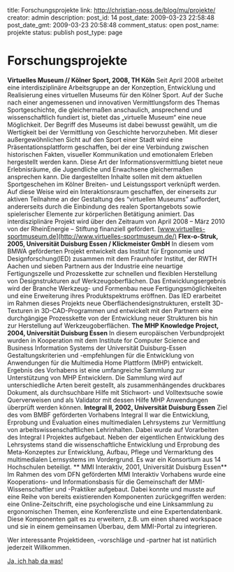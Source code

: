 title: Forschungsprojekte
link: http://christian-noss.de/blog/mu/projekte/
creator: admin
description: 
post_id: 14
post_date: 2009-03-23 22:58:48
post_date_gmt: 2009-03-23 20:58:48
comment_status: open
post_name: projekte
status: publish
post_type: page

# Forschungsprojekte

**Virtuelles Museum // Kölner Sport, 2008, TH Köln** Seit April 2008 arbeitet eine interdisziplinäre Arbeitsgruppe an der Konzeption, Entwicklung und Realisierung eines virtuellen Museums für den Kölner Sport. Auf der Suche nach einer angemessenen und innovativen Vermittlungsform des Themas Sportgeschichte, die gleichermaßen anschaulich, ansprechend und wissenschaftlich fundiert ist, bietet das „virtuelle Museum“ eine neue Möglichkeit. Der Begriff des Museums ist dabei bewusst gewählt, um die Wertigkeit bei der Vermittlung von Geschichte hervorzuheben. Mit dieser außergewöhnlichen Sicht auf den Sport einer Stadt wird eine Präsentationsplattform geschaffen, bei der eine Verbindung zwischen historischen Fakten, visueller Kommunikation und emotionalem Erleben hergestellt werden kann. Diese Art der Informationsvermittlung bietet neue Erlebnisräume, die Jugendliche und Erwachsene gleichermaßen ansprechen kann. Die dargestellten Inhalte sollen mit dem aktuellen Sportgeschehen im Kölner Breiten- und Leistungssport verknüpft werden. Auf diese Weise wird ein Interaktionsraum geschaffen, der einerseits zur aktiven Teilnahme an der Gestaltung des “virtuellen Museums” auffordert, andererseits durch die Einbindung des realen Sportangebots sowie spielerischer Elemente zur körperlichen Betätigung animiert. Das interdisziplinäre Projekt wird über den Zeitraum von April 2008 – März 2010 von der RheinEnergie – Stiftung finanziell gefördert. [www.virtuelles-sportmuseum.de](http://www.virtuelles-sportmuseum.de/) **Flex-o-Struk, 2005, Universität Duisburg Essen / Klickmeister GmbH** In diesem vom BMWA geförderten Projekt entwickelt das Institut für Ergonomie und Designforschung(IED) zusammen mit dem Fraunhofer Institut, der RWTH Aachen und sieben Partnern aus der Industrie eine neuartige Fertigungszelle und Prozesskette zur schnellen und flexiblen Herstellung von Designstrukturen auf Werkzeugoberflächen. Das Entwicklungsergebnis wird der Branche Werkzeug- und Formenbau neue Fertigungsmöglichkeiten und eine Erweiterung ihres Produktspektrums eröffnen. Das IED erarbeitet im Rahmen dieses Projekts neue Oberflächendesignstrukturen, erstellt 3D-Texturen in 3D-CAD-Programmen und entwickelt mit den Partnern eine durchgängige Prozesskette von der Entwicklung neuer Strukturen bis hin zur Herstellung auf Werkzeugoberflächen. **The MHP Knowledge Project, 2004, Universität Duisburg Essen** In diesem europäischen Verbundprojekt wurden in Kooperation mit dem Institute for Computer Science and Business Information Systems der Universität Duisburg-Essen Gestaltungskriterien und -empfehlungen für die Entwicklung von Anwendungen für die Multimedia Home Plattform (MHP) entwickelt. Ergebnis des Vorhabens ist eine umfangreiche Sammlung zur Unterstützung von MHP Entwicklern. Die Sammlung wird auf unterschiedliche Arten bereit gestellt, als zusammenhängendes druckbares Dokument, als durchsuchbare Hilfe mit Stichwort- und Volltextsuche sowie Querverweisen und als Validator mit dessen Hilfe MHP Anwendungen überprüft werden können. **Integral II, 2002, Universität Duisburg Essen** Ziel des vom BMBF geförderten Vorhabens Integral II war die Entwicklung, Erprobung und Evaluation eines multimedialen Lehrsystems zur Vermittlung von arbeitswissenschaftlichen Lehrinhalten. Dabei wurde auf Vorarbeiten des Integral I Projektes aufgebaut. Neben der eigentlichen Entwicklung des Lehrsystems stand die wissenschaftliche Entwicklung und Erprobung des Meta-Konzeptes zur Entwicklung, Aufbau, Pflege und Vermarktung des multimedialen Lernsystems im Vordergrund. Es war ein Konsortium aus 14 Hochschulen beteiligt. ** MMI Interaktiv, 2001, Universität Duisburg Essen** Im Rahmen des vom DFN geförderten MMI Interaktiv Vorhabens wurde eine Kooperations- und Informationsbasis für die Gemeinschaft der MMI-Wissenschaftler und -Praktiker aufgebaut. Dabei konnte und musste auf eine Reihe von bereits existierenden Komponenten zurückgegriffen werden: eine Online-Zeitschrift, eine psychologische und eine Linksammlung zu ergonomischen Themen, eine Konferenzliste und eine Expertendatenbank. Diese Komponenten galt es zu erweitern, z.B. um einen shared workspace und sie in einem gemeinsamen Überbau, dem MMI-Portal zu integrieren. 

Wer interessante Projektideen, -vorschläge und -partner hat ist natürlich jederzeit Willkommen.  
  
[Ja, ich hab da was!](kontakt/)
